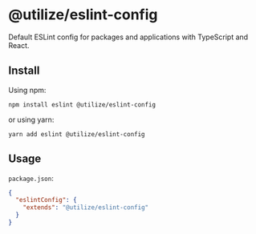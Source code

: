 # @utilize/eslint-config

Default ESLint config for packages and applications with TypeScript and React.

## Install

Using npm:

```
npm install eslint @utilize/eslint-config
```

or using yarn:

```
yarn add eslint @utilize/eslint-config
```

## Usage

`package.json`:

```json
{
  "eslintConfig": {
    "extends": "@utilize/eslint-config"
  }
}
```
